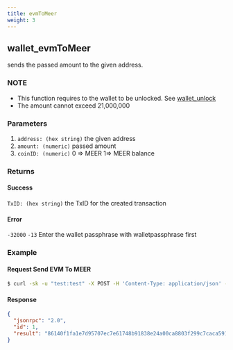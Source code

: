 ```yaml
---
title: evmToMeer
weight: 3
---
```


## wallet_evmToMeer
sends the passed amount to the given address.

### NOTE
* This function requires to the wallet to be unlocked.  See [wallet_unlock](../wallet_unlock/)
* The amount cannot exceed 21,000,000

### Parameters
1. `address: (hex string)` the given address
2. `amount: (numeric)` passed amount
3. `coinID: (numeric)` 0 => MEER 1=> MEER balance

### Returns
#### Success
`TxID: (hex string)` the TxID for the created transaction

#### Error 
 `-32000` 
    `-13` Enter the wallet passphrase with walletpassphrase first


### Example

#### Request Send EVM To MEER
```sh
$ curl -sk -u "test:test" -X POST -H 'Content-Type: application/json' --data '{"jsonrpc":"1.0","method":"wallet_evmToMeer","params":["Tk6uJDaurxqPrg2bZqBa9XSpUcakebZ6EU1u9qqHNDcNW2MyeTtbX", 10 , 0],"id":1}' http://127.0.0.1:8130/api |jq .
```

#### Response
```json
{
  "jsonrpc": "2.0",
  "id": 1,
  "result": "86140f1fa1e7d95707ec7e61748b91838e24a00ca8803f299c7caca591ff1af4"
}
```